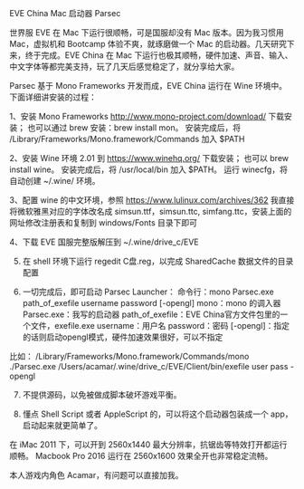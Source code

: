 EVE China Mac 启动器 Parsec

世界服 EVE 在 Mac 下运行很顺畅，可是国服却没有 Mac 版本。因为我习惯用 Mac，虚拟机和 Bootcamp 体验不爽，就琢磨做一个 Mac 的启动器。几天研究下来，终于完成。EVE China 在 Mac 下运行也极其顺畅，硬件加速、声音、输入、中文字体等都完美支持，玩了几天后感觉稳定了，就分享给大家。

Parsec 基于 Mono Frameworks 开发而成，EVE China 运行在 Wine 环境中。下面详细讲安装的过程：

1、安装 Mono Frameworks
http://www.mono-project.com/download/ 下载安装；
也可以通过 brew 安装：brew install mon。
安装完成后，将 /Library/Frameworks/Mono.framework/Commands 加入 $PATH

2、安装 Wine 环境 2.01
到 https://www.winehq.org/ 下载安装；
也可以 brew install wine。
安装完成后，将 /usr/local/bin 加入 $PATH。
运行 winecfg，将自动创建 ~/.wine/ 环境。

3、配置 wine 的中文环境，参照
https://www.lulinux.com/archives/362
我直接将微软雅黑对应的字体改名成 simsun.ttf，simsun.ttc, simfang.ttc，安装上面的网址修改注册表和复制到 windows/Fonts 目录下即可

4、下载 EVE 国服完整版解压到 ~/.wine/drive_c/EVE

5. 在 shell 环境下运行 regedit C盘.reg，以完成 SharedCache 数据文件的目录配置

6. 一切完成后，即可启动 Parsec Launcher：
命令行：mono Parsec.exe path_of_exefile username password [-opengl]
mono：mono 的调入器
Parsec.exe：我写的启动器
path_of_exefile：EVE China官方文件包里的一个文件，exefile.exe
username：用户名
password：密码
[-opengl]：指定的话则启动opengl模式，硬件加速效果很好，可以不指定

比如：
/Library/Frameworks/Mono.framework/Commands/mono ./Parsec.exe /Users/acamar/.wine/drive_c/EVE/Client/bin/exefile user pass -opengl

7. 不提供源码，以免被做成脚本破坏游戏平衡。

8. 懂点 Shell Script 或者 AppleScript 的，可以将这个启动器包装成一个 app，启动起来就更简单了。

在 iMac 2011 下，可以开到 2560x1440 最大分辨率，抗锯齿等特效打开都运行顺畅。 Macbook Pro 2016 运行在 2560x1600 效果全开也非常稳定流畅。

本人游戏内角色 Acamar，有问题可以直接加我。

